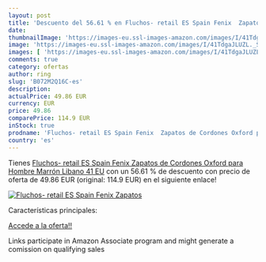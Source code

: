 ```yaml
---
layout: post
title: 'Descuento del 56.61 % en Fluchos- retail ES Spain Fenix  Zapatos '
date: 
thumbnailImage: 'https://images-eu.ssl-images-amazon.com/images/I/41TdgaJLUZL._SL200_.jpg'
image: 'https://images-eu.ssl-images-amazon.com/images/I/41TdgaJLUZL._SL200_.jpg'
images: [ 'https://images-eu.ssl-images-amazon.com/images/I/41TdgaJLUZL._SL200_.jpg' ]
comments: true
category: ofertas
author: ring
slug: 'B072M2Q16C-es'
description:
actualPrice: 49.86 EUR
currency: EUR
price: 49.86
comparePrice: 114.9 EUR
inStock: true
prodname: 'Fluchos- retail ES Spain Fenix  Zapatos de Cordones Oxford para Hombre  Marrón  Libano   41 EU'
country: 'es'
---
```


Tienes [Fluchos- retail ES Spain Fenix  Zapatos de Cordones Oxford para Hombre  Marrón  Libano   41 EU](https://www.amazon.es/dp/B072M2Q16C/?tag=tolees-21) con un 56.61 % de descuento con precio de oferta de 49.86 EUR (original: 114.9 EUR) en el siguiente enlace!

[![Fluchos- retail ES Spain Fenix  Zapatos ](https://images-eu.ssl-images-amazon.com/images/I/41TdgaJLUZL._SL200_.jpg)](https://www.amazon.es/dp/B072M2Q16C/?tag=tolees-21)

Características principales:


[Accede a la oferta!!](https://www.amazon.es/dp/B072M2Q16C/?tag=tolees-21)

Links participate in Amazon Associate program and might generate a comission on qualifying sales


